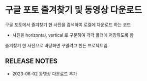 # 구글 포토 즐겨찾기 및 동영상 다운로드
구글 포토에서 즐겨찾기 한 사진을 검색하여 로컬에 다운로드 하는 코드
- 사진을 horizontal, vertical 로 구분하여 각각 폴더에 저장하도록 함

즐겨찾기 한 사진으로 바탕화면 꾸밀려고 만든 프로젝트임.

## RELEASE NOTES
- 2023-06-02 동영상 다운로드 추가
